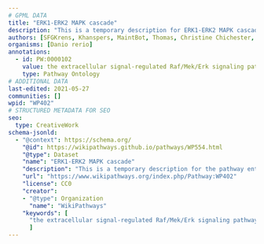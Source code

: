 ```yaml
---
# GPML DATA
title: "ERK1-ERK2 MAPK cascade"
description: "This is a temporary description for ERK1-ERK2 MAPK cascade"
authors: [SFGKrens, Khanspers, MaintBot, Thomas, Christine Chichester, Marvin M2, Andra, DeSl, Fehrhart, Egonw, Eweitz]
organisms: [Danio rerio]
annotations:
  - id: PW:0000102
    value: the extracellular signal-regulated Raf/Mek/Erk signaling pathway
    type: Pathway Ontology
# ADDITIONAL DATA
last-edited: 2021-05-27
communities: []
wpid: "WP402"
# STRUCTURED METADATA FOR SEO
seo:
  type: CreativeWork
schema-jsonld:
  - "@context": https://schema.org/
    "@id": https://wikipathways.github.io/pathways/WP554.html
    "@type": Dataset
    "name": "ERK1-ERK2 MAPK cascade"
    "description": "This is a temporary description for the pathway entitled: ERK1-ERK2 MAPK cascade"
    "url": "https://www.wikipathways.org/index.php/Pathway:WP402"
    "license": CC0
    "creator":
    - "@type": Organization
      "name": "WikiPathways"
    "keywords": [
      "the extracellular signal-regulated Raf/Mek/Erk signaling pathway",
      ]
---
```

